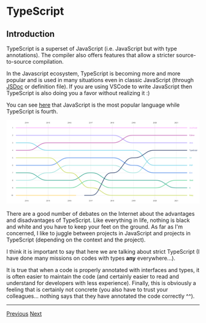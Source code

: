 # TypeScript

## Introduction

TypeScript is a superset of JavaScript (i.e. JavaScript but with type annotations). The compiler also offers features that allow a stricter source-to-source compilation.

In the Javascript ecosystem, TypeScript is becoming more and more popular and is used in many situations even in classic JavaScript (through [JSDoc](https://jsdoc.app/) or definition file). 
If you are using VSCode to write JavaScript then TypeScript is also doing you a favor without realizing it :) 

You can see [here](https://octoverse.github.com/) that JavaScript is the most popular language while TypeScript is fourth.

<img src="./../../../assets/typescript/Octoverse-state.png" alt="Popular languages" width="800"/>

There are a good number of debates on the Internet about the advantages and disadvantages of TypeScript. Like everything in life, nothing is black and white and you have to keep your feet on the ground. As far as I'm concerned, I like to juggle between projects in JavaScript and projects in TypeScript (depending on the context and the project).

I think it is important to say that here we are talking about strict TypeScript (I have done many missions on codes with types **any** everywhere...).

It is true that when a code is properly annotated with interfaces and types, it is often easier to maintain the code (and certainly easier to read and understand for developers with less experience). Finally, this is obviously a feeling that is certainly not concrete (you also have to trust your colleagues... nothing says that they have annotated the code correctly ^^).

---

[Previous](../ecmascript/tc39.md)
[Next](./README.md)